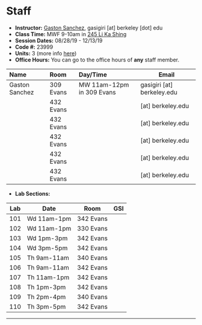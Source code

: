 # Staff

- __Instructor:__ [Gaston Sanchez](http://gastonsanchez.com), gasigiri [at] berkeley [dot] edu
- __Class Time:__ MWF 9-10am in [245 Li Ka Shing](https://www.berkeley.edu/map?likashing)
- __Session Dates:__ 08/28/19 - 12/13/19
- __Code #:__ 23999
- __Units:__ 3 (more info [here](http://classes.berkeley.edu/content/2019-fall-stat-133-001-lec-001))
- __Office Hours:__ You can go to the office hours of __any__ staff member.


| Name               | Room      | Day/Time              | Email |
|:-------------------|:----------|:----------------------|--------|
| Gaston Sanchez     | 309 Evans | MW 11am-12pm in 309 Evans | gasigiri [at] berkeley.edu |
|     | 432 Evans |  |  [at] berkeley.edu |
|          | 432 Evans |  |  [at] berkeley.edu |
|         | 432 Evans |  |  [at] berkeley.edu |
|          | 432 Evans |  |  [at] berkeley.edu |
|          | 432 Evans |  |  [at] berkeley.edu |


- __Lab Sections:__

| Lab | Date        | Room         | GSI                |
|-----|-------------|--------------|--------------------|
| 101 | Wd 11am-1pm | 342 Evans    |  |
| 102 | Wd 11am-1pm | 330 Evans    |  |
| 103 | Wd 1pm-3pm  | 342 Evans    | |
| 104 | Wd 3pm-5pm  | 342 Evans    |  |
| 105 | Th 9am-11am | 340 Evans    |  |
| 106 | Th 9am-11am | 342 Evans    |  |
| 107 | Th 11am-1pm | 342 Evans    |  |
| 108 | Th 1pm-3pm  | 342 Evans    | |
| 109 | Th 2pm-4pm  | 340 Evans    | |
| 110 | Th 3pm-5pm  | 342 Evans    | |


-----
